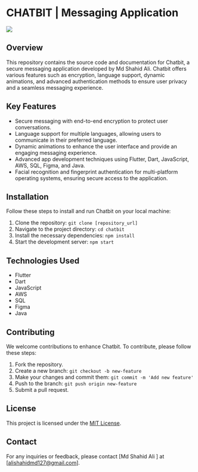 # CHATBIT | Messaging Application

<img src="https://github.com/deepmachine786/chatbit/blob/main/assets/images/heade_chatbit.png"></img>


## Overview

This repository contains the source code and documentation for Chatbit, a secure messaging application developed by Md Shahid Ali. Chatbit offers various features such as encryption, language support, dynamic animations, and advanced authentication methods to ensure user privacy and a seamless messaging experience.

## Key Features

- Secure messaging with end-to-end encryption to protect user conversations.
- Language support for multiple languages, allowing users to communicate in their preferred language.
- Dynamic animations to enhance the user interface and provide an engaging messaging experience.
- Advanced app development techniques using Flutter, Dart, JavaScript, AWS, SQL, Figma, and Java.
- Facial recognition and fingerprint authentication for multi-platform operating systems, ensuring secure access to the application.

## Installation

Follow these steps to install and run Chatbit on your local machine:

1. Clone the repository: `git clone [repository_url]`
2. Navigate to the project directory: `cd chatbit`
3. Install the necessary dependencies: `npm install`
4. Start the development server: `npm start`

## Technologies Used

- Flutter
- Dart
- JavaScript
- AWS
- SQL
- Figma
- Java

## Contributing

We welcome contributions to enhance Chatbit. To contribute, please follow these steps:

1. Fork the repository.
2. Create a new branch: `git checkout -b new-feature`
3. Make your changes and commit them: `git commit -m 'Add new feature'`
4. Push to the branch: `git push origin new-feature`
5. Submit a pull request.

## License

This project is licensed under the [MIT License](link_to_license).

## Contact

For any inquiries or feedback, please contact [Md Shahid Ali ] at [alishahidmd127@gmail.com].

